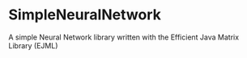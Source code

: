 # SimpleNeuralNetwork
A simple Neural Network library written with the Efficient Java Matrix Library (EJML) 
